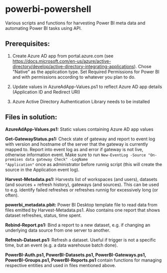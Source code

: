 # powerbi-powershell
Various scripts and functions for harvesting Power BI meta data and automating Power BI tasks using API.

<h2>Prerequisites:</h2>

1. Create Azure AD app from portal.azure.com (see https://docs.microsoft.com/en-us/azure/active-directory/develop/active-directory-integrating-applications). Chose "Native" as the application type. Set Required Permissions for Power BI and with permissions according to whatever you plan to do.

2. Update values in AzureAdApp-Values.ps1 to reflect Azure AD app details (Application ID and Redirect URI)

3. Azure Active Directory Authentication Library needs to be installed


<h2>Files in solution:</h2>

<b>AzureAdApp-Values.ps1:</b> Static values containing Azure AD app values

<b>Get-GatewayStatus.ps1:</b> Check state of gateway and report to event log with version and hostname of the server that the gateway is currently mapped to. Report into event log as and error if gateway is not live, otherwise information event. Make sure to run <code>New-EventLog -Source "On-premises data gateway Check" -LogName "Application"</code> once as administrator before runnig script (this will create the source in the Application event log).

<b>Harvest-Metadata.ps1:</b> Harvests list of workspaces (and users), datasets (and sources + refresh history), gateways (and sources). This can be used to e.g. identify failed refreshes or refreshes runnig for excessively long (or often).

<b>powerbi_metadata.pbit:</b> Power BI Desktop template file to read data from files emitted by Harvest-Metadata.ps1. Also contains one report that shows dataset refreshes, status, time spent.

<b>Rebind-Report.ps1:</b> Bind a report to a new dataset, e.g. if changing an underlying data source from one server to another.

<b>Refresh-Dataset.ps1:</b> Refresh a dataset. Useful if trigger is not a specific time, but an event (e.g. a data warehouse batch done).

<b>PowerBI-Auth.ps1, PowerBI-Datasets.ps1, PowerBI-Gateways.ps1, PowerBI-Groups.ps1, PowerBI-Reports.ps1</b> contain functions for managing respective entities and used in files mentioned above.
